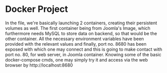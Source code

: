 # Docker Project
In the file, we're basically launching 2 containers, creating their persistent volumes as well.
The first container being from Joomla's Image, which furthermore needs MySQL to store data on backend, so that would be the other container.
All the necessary environment variables have been provided with the relevant values and finally, port no. 8680 has been exposed with which 
one may connect and this is going to make contact with port no. 80, for web server, in Joomla container. 
Knowing some of the basic docker-compose cmds, one may simply try it and access via the web browser by http://localhost:8680  
